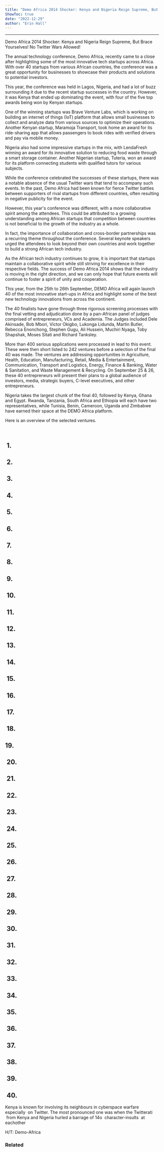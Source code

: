 ```yaml
---
title: "Demo Africa 2014 Shocker: Kenya and Nigeria Reign Supreme, But Brace Yourselves! No Twitter Wars Allowed!"
ShowToc: true 
date: "2022-12-29"
author: "Erin Hall"
---
```

*****
Demo Africa 2014 Shocker: Kenya and Nigeria Reign Supreme, But Brace Yourselves! No Twitter Wars Allowed!

The annual technology conference, Demo Africa, recently came to a close after highlighting some of the most innovative tech startups across Africa. With over 40 startups from various African countries, the conference was a great opportunity for businesses to showcase their products and solutions to potential investors.

This year, the conference was held in Lagos, Nigeria, and had a lot of buzz surrounding it due to the recent startup successes in the country. However, it was Kenya that ended up dominating the event, with four of the five top awards being won by Kenyan startups.

One of the winning startups was Brave Venture Labs, which is working on building an internet of things (IoT) platform that allows small businesses to collect and analyze data from various sources to optimize their operations. Another Kenyan startup, Maramoja Transport, took home an award for its ride-sharing app that allows passengers to book rides with verified drivers and pay via mobile money.

Nigeria also had some impressive startups in the mix, with LendaFresh winning an award for its innovative solution to reducing food waste through a smart storage container. Another Nigerian startup, Tuteria, won an award for its platform connecting students with qualified tutors for various subjects.

While the conference celebrated the successes of these startups, there was a notable absence of the usual Twitter wars that tend to accompany such events. In the past, Demo Africa had been known for fierce Twitter battles between supporters of rival startups from different countries, often resulting in negative publicity for the event.

However, this year's conference was different, with a more collaborative spirit among the attendees. This could be attributed to a growing understanding among African startups that competition between countries is not beneficial to the growth of the industry as a whole.

In fact, the importance of collaboration and cross-border partnerships was a recurring theme throughout the conference. Several keynote speakers urged the attendees to look beyond their own countries and work together to build a strong African tech industry.

As the African tech industry continues to grow, it is important that startups maintain a collaborative spirit while still striving for excellence in their respective fields. The success of Demo Africa 2014 shows that the industry is moving in the right direction, and we can only hope that future events will continue to foster a spirit of unity and cooperation.


This year, from the 25th to 26th September, DEMO Africa will again launch 40 of the most innovative start-ups in Africa and highlight some of the best new technology innovations from across the continent.
 
The 40 finalists have gone through three rigorous screening processes with the final vetting and adjudication done by a pan-African panel of judges comprised of entrepreneurs, VCs and Academia. The Judges included Dele Akinsade, Bob Mbori, Victor Okigbo, Lukonga Lidunda, Martin Butler, Rebecca Enonchong, Stephen Gugu, Ali Hussein, Muchiri Nyaga, Toby Shapshak, Moses Sitati and Richard Tanksley.
 
More than 400 serious applications were processed in lead to this event. These were then short listed to 242 ventures before a selection of the final 40 was made. The ventures are addressing opportunities in Agriculture, Health, Education, Manufacturing, Retail, Media & Entertainment, Communication, Transport and Logistics, Energy, Finance & Banking, Water & Sanitation, and Waste Management & Recycling. On September 25 & 26, these 40 entrepreneurs will present their plans to a global audience of investors, media, strategic buyers, C-level executives, and other entrepreneurs.
 
Nigeria takes the largest chunk of the final 40, followed by Kenya, Ghana and Egypt. Rwanda, Tanzania, South Africa and Ethiopia will each have two representatives, while Tunisia, Benin, Cameroon, Uganda and Zimbabwe have earned their space at the DEMO Africa platform.
 
Here is an overview of the selected ventures.
 
 
 
##  1.
 
##  2.
 
##  3.
 
##  4.
 
##  5.
 
##  6.
 
##  7.
 
##  8.
 
##  9.
 
##  10.
 
##  11.
 
##  12.
 
##  13.
 
##  14.
 
##  15.
 
##  16.
 
##  17.
 
##  18.
 
## 19.
 
##  20.
 
##  21.
 
##  22.
 
##  23.
 
##  24.
 
##  25.
 
##  26.
 
##  27.
 
##  28.
 
##  29.
 
##  30.
 
##  31.
 
##  32.
 
##  33.
 
##  34.
 
##  35.
 
##  36.
 
##  37.
 
##  38.
 
##  39.
 
##  40.
 
Kenya is known for involving its neighbours in cyberspace warfare especially  on Twitter. The most pronounced one was when the Twitterati  from Kenya and Nigeria hurled a barrage of 14o  character-insults  at eachother
 
H/T: Demo-Africa
 
### Related



